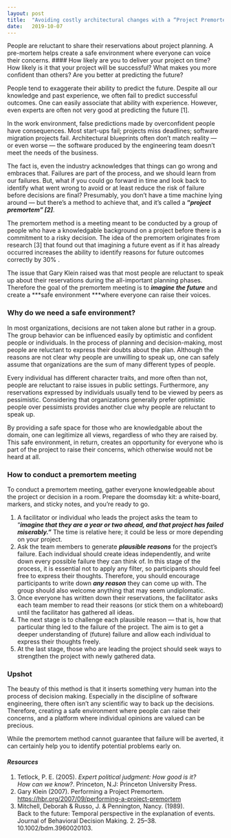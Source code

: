 ```yaml
---
layout:	post
title:	"Avoiding costly architectural changes with a “Project Premortem”"
date:	2019-10-07
---
```


  People are reluctant to share their reservations about project planning. A pre-mortem helps create a safe environment where everyone can voice their concerns.   #### How likely are you to deliver your project on time? How likely is it that your project will be successful? What makes you more confident than others? Are you better at predicting the future?

People tend to exaggerate their ability to predict the future. Despite all our knowledge and past experience, we often fail to predict successful outcomes. One can easily associate that ability with experience. However, even experts are often not very good at predicting the future [1].

In the work environment, false predictions made by overconfident people have consequences. Most start-ups fail; projects miss deadlines; software migration projects fail. Architectural blueprints often don’t match reality — or even worse — the software produced by the engineering team doesn’t meet the needs of the business.

The fact is, even the industry acknowledges that things can go wrong and embraces that. Failures are part of the process, and we should learn from our failures. But, what if you could go forward in time and look back to identify what went wrong to avoid or at least reduce the risk of failure before decisions are final? Presumably, you don’t have a time machine lying around — but there’s a method to achieve that, and it’s called a **“*project premortem” [2]***.

The premortem method is a meeting meant to be conducted by a group of people who have a knowledgable background on a project before there is a commitment to a risky decision. The idea of the premortem originates from research [3] that found out that imagining a future event as if it has already occurred increases the ability to identify reasons for future outcomes correctly by 30% .

The issue that Gary Klein raised was that most people are reluctant to speak up about their reservations during the all-important planning phases. Therefore the goal of the premortem meeting is to ***imagine the future*** and create a ***safe environment ***where everyone can raise their voices.

### Why do we need a safe environment?

In most organizations, decisions are not taken alone but rather in a group. The group behavior can be influenced easily by optimistic and confident people or individuals. In the process of planning and decision-making, most people are reluctant to express their doubts about the plan. Although the reasons are not clear why people are unwilling to speak up, one can safely assume that organizations are the sum of many different types of people.

Every individual has different character traits, and more often than not, people are reluctant to raise issues in public settings. Furthermore, any reservations expressed by individuals usually tend to be viewed by peers as pessimistic. Considering that organizations generally prefer optimistic people over pessimists provides another clue why people are reluctant to speak up.

By providing a safe space for those who are knowledgable about the domain, one can legitimize all views, regardless of who they are raised by. This safe environment, in return, creates an opportunity for everyone who is part of the project to raise their concerns, which otherwise would not be heard at all.

### How to conduct a premortem meeting

To conduct a premortem meeting, gather everyone knowledgeable about the project or decision in a room. Prepare the doomsday kit: a white-board, markers, and sticky notes, and you’re ready to go.

1. A facilitator or individual who leads the project asks the team to “***imagine that they are a year or two ahead, and that project has failed miserably.”*** The time is relative here; it could be less or more depending on your project.
2. Ask the team members to generate ***plausible reasons*** for the project’s failure. Each individual should create ideas independently, and write down every possible failure they can think of. In this stage of the process, it is essential not to apply any filter, so participants should feel free to express their thoughts. Therefore, you should encourage participants to write down ***any reason*** they can come up with. The group should also welcome anything that may seem undiplomatic.
3. Once everyone has written down their reservations, the facilitator asks each team member to read their reasons (or stick them on a whiteboard) until the facilitator has gathered all ideas.
4. The next stage is to challenge each plausible reason — that is, how that particular thing led to the failure of the project. The aim is to get a deeper understanding of (future) failure and allow each individual to express their thoughts freely.
5. At the last stage, those who are leading the project should seek ways to strengthen the project with newly gathered data.
### Upshot

The beauty of this method is that it inserts something very human into the process of decision making. Especially in the discipline of software engineering, there often isn’t any scientific way to back up the decisions. Therefore, creating a safe environment where people can raise their concerns, and a platform where individual opinions are valued can be precious.

While the premortem method cannot guarantee that failure will be averted, it can certainly help you to identify potential problems early on.

#### ***Resources***

1. Tetlock, P. E. (2005). *Expert political judgment: How good is it?   
How can we know?*. Princeton, N.J: Princeton University Press.
2. Gary Klein (2007). Performing a Project Premortem. <https://hbr.org/2007/09/performing-a-project-premortem>
3. Mitchell, Deborah & Russo, J. & Pennington, Nancy. (1989).   
Back to the future: Temporal perspective in the explanation of events. Journal of Behavioral Decision Making. 2. 25–38. 10.1002/bdm.3960020103.
  